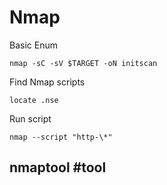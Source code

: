 # Nmap

Basic Enum

```text
nmap -sC -sV $TARGET -oN initscan
```

Find Nmap scripts

```text
locate .nse
```

Run script

```text
nmap --script "http-\*"
```

## nmaptool  \#tool

